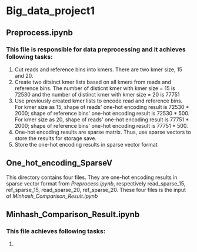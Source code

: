 # Big_data_project1
## Preprocess.ipynb
### This file is responsible for data preprocessing and it achieves following tasks:
1. Cut reads and reference bins into kmers. There are two kmer size, 15 and 20.
2. Create two ditsinct kmer lists based on all kmers from reads and reference bins. The number of disticnt kmer with kmer size = 15 is 
72530 and the number of distinct kmer with kmer size = 20 is 77751
3. Use previously created kmer lists to encode read and reference bins. For kmer size as 15, shape of reads' one-hot encoding result is 72530 * 2000; shape of reference bins' one-hot encoding result is 72530 * 500. For kmer size as 20, shape of reads' one-hot encoding result is 77751 * 2000; shape of reference bins' one-hot encoding result is 77751 * 500.
4. One-hot encoding results are sparse matrix. Thus, use sparse vectors to store the results for storage save.
5. Store the one-hot encoding results in sparse vector format

## One_hot_encoding_SparseV
This directory contains four files. They are one-hot encoding results in sparse vector format from *Preprocess.ipynb*, respectively read_sparse_15, ref_sparse_15, read_sparse_20, ref_sparse_20. These four files is the input of *Minhash_Comparison_Result.ipynb*

## Minhash_Comparison_Result.ipynb
### This file achieves following tasks:
1. 
